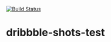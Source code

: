 [![Build Status](https://travis-ci.org/alissonperez/dribbble-shots-test.svg?branch=master)](https://travis-ci.org/alissonperez/dribbble-shots-test)


# dribbble-shots-test